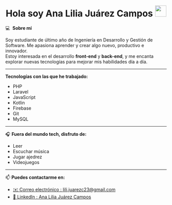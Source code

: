 <h1 align="center">Hola soy Ana Lilia Juárez Campos <img src="https://media.giphy.com/media/hvRJCLFzcasrR4ia7z/giphy.gif" width="35"></h1>

💻 &nbsp;**Sobre mí**

Soy estudiante de último año de Ingeniería en Desarrollo y Gestión de Software. Me apasiona aprender y crear algo nuevo, productivo e innovador.  
Estoy interesada en el desarrollo **front-end** y **back-end**, y me encanta explorar nuevas tecnologías para mejorar mis habilidades día a día.

---

**Tecnologías con las que he trabajado:**
- PHP  
- Laravel  
- JavaScript  
- Kotlin  
- Firebase  
- Git  
- MySQL

---

🎧 **Fuera del mundo tech, disfruto de:**
- Leer  
- Escuchar música  
- Jugar ajedrez  
- Videojuegos

---

📫 **Puedes contactarme en:**  
- [✉️ Correo electrónico : lili.juarezc23@gmail.com ](lili.juarezc23@gmail.com)
- [💼 LinkedIn : Ana Lilia Juárez Campos](www.linkedin.com/in/ana-lilia-juarez-campos-172398288)

